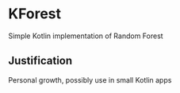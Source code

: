 # KForest

Simple Kotlin implementation of Random Forest

## Justification

Personal growth, possibly use in small Kotlin apps
